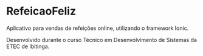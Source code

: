 # RefeicaoFeliz

Aplicativo para vendas de refeições online, utilizando o framework Ionic.

Desenvolvido durante o curso Técnico em Desenvolvimento de Sistemas da ETEC de Ibitinga.
